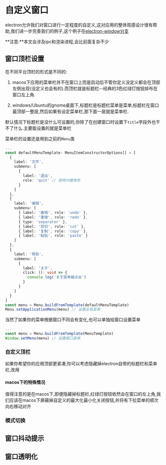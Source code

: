 # 自定义窗口

electron允许我们对窗口进行一定程度的自定义,这对应用的整体观感设计很有帮助,我们进一步完善我们的例子,这个例子在[electron-window分支](https://github.com/hsz1273327/TutorialForFront-EndWeb/tree/electron-window)

**注意:**本文会涉及ipc和渲染进程,会比前面复杂不少

## 窗口顶栏设置

在不同平台顶栏的形式是不同的:

1. macos下应用的菜单栏并不在窗口上而是启动后不管你定义没定义都会在顶部左侧出现(没定义也会有的).而顶栏就是标题栏--经典的3色红绿灯按钮排布在窗口左上角.

2. windows/Ubuntu的gnome桌面下,标题栏是标题栏菜单是菜单,标题栏在窗口最顶部一整层,然后如果有设定菜单栏,那下面一层就是菜单栏.

默认情况下标题栏是没什么可设置的,你除了在创建窗口时设置下`title`字段外也干不了什么.主要能设置的就是菜单栏

菜单栏的设置还是用到之前的`Menu`类

```typescript
...
const defaultMenuTemplate: MenuItemConstructorOptions[] = [
  {
    label: '文件',
    submenu: [
      {
        label: '退出',
        role: 'quit' // 使用内置角色
      }
    ]
  },
  {
    label: '编辑',
    submenu: [
      { label: '撤销', role: 'undo' },
      { label: '重做', role: 'redo' },
      { type: 'separator' },
      { label: '剪切', role: 'cut' },
      { label: '复制', role: 'copy' },
      { label: '粘贴', role: 'paste' }
    ]
  },
  {
    label: '帮助',
    submenu: [
      {
        label: '关于',
        click: (): void => {
          console.log('关于菜单被点击')
        }
      }
    ]
  }
]
const menu = Menu.buildFromTemplate(defaultMenuTemplate)
Menu.setApplicationMenu(menu) // 设置全局菜单
```

当然了如果你的菜单根据窗口不同会有变化,也可以单独给窗口设置菜单

```typescript
...
const menu = Menu.buildFromTemplate(MenuTemplate)
Window.setMenu(menu) // 设置窗口菜单
```

### 自定义顶栏

如果你希望你的应用顶部更紧凑,你可以考虑隐藏掉electron自带的标题栏和菜单栏,改用


#### macos下的特殊情况

值得注意的是在macos下,即便隐藏掉标题栏,红绿灯按钮依然会在窗口的左上角,我们应该在macos下屏蔽掉自定义的最大化最小化关闭按钮,并将有下拉菜单的顺次向右移动对齐

### 模式切换



## 窗口抖动提示


## 窗口透明化